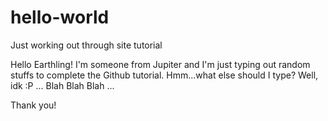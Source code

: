 # hello-world
Just working out through site tutorial

Hello Earthling!
I'm someone from Jupiter and I'm just typing out random stuffs to complete the Github tutorial. Hmm...what else should I type? Well, idk :P 
...
Blah Blah Blah
...

Thank you!

